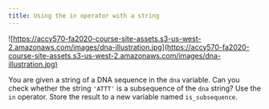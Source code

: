 ```yaml
---
title: Using the in operator with a string
---
```


![https://accy570-fa2020-course-site-assets.s3-us-west-2.amazonaws.com/images/dna-illustration.jpg](https://accy570-fa2020-course-site-assets.s3-us-west-2.amazonaws.com/images/dna-illustration.jpg)

You are given a string of a DNA sequence in the `dna` variable. Can you check whether the string `'ATTT'` is a subsequence of the `dna` string? Use the `in` operator. Store the result to a new variable named `is_subsequence`.
